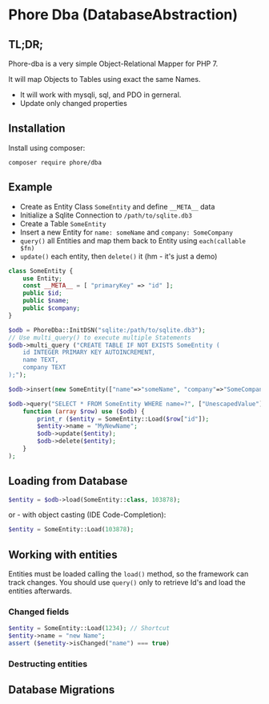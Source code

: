 # Phore Dba (DatabaseAbstraction)

## TL;DR;

Phore-dba is a very simple Object-Relational Mapper for PHP 7.

It will map Objects to Tables using exact the same Names.

- It will work with mysqli, sql, and PDO in gerneral.
- Update only changed properties

## Installation  

Install  using composer:

```
composer require phore/dba
```


## Example

- Create as Entity Class `SomeEntity` and define `__META__` data
- Initialize a Sqlite Connection to `/path/to/sqlite.db3`
- Create a Table `SomeEntity`
- Insert a new Entity for `name: someName` and `company: SomeCompany`
- `query()` all Entities and map them back to Entity using `each(callable $fn)`
- `update()` each entity, then `delete()` it (hm - it's just a demo)

```php
class SomeEntity {
    use Entity;
    const __META__ = [ "primaryKey" => "id" ];
    public $id;
    public $name;
    public $company;
}

$odb = PhoreDba::InitDSN("sqlite:/path/to/sqlite.db3");
// Use multi_query() to execute multiple Statements
$odb->multi_query ("CREATE TABLE IF NOT EXISTS SomeEntity (
    id INTEGER PRIMARY KEY AUTOINCREMENT,
    name TEXT,
    company TEXT
);");

$odb->insert(new SomeEntity(["name"=>"someName", "company"=>"SomeCompany"]));

$odb->query("SELECT * FROM SomeEntity WHERE name=?", ["UnescapedValue"])->each(
    function (array $row) use ($odb) {
        print_r ($entity = SomeEntity::Load($row["id"]);
        $entity->name = "MyNewName";
        $odb->update($entity);
        $odb->delete($entity);
    }
);
```



## Loading from Database

```php
$entity = $odb->load(SomeEntity::class, 103878);
```

or - with object casting (IDE Code-Completion):

```php
$entity = SomeEntity::Load(103878);
```



## Working with entities

Entities must be loaded calling the `load()` method, so the framework
can track changes. You should use `query()` only to retrieve Id's and
load the entities afterwards. 

### Changed fields

```php
$entity = SomeEntity::Load(1234); // Shortcut
$entity->name = "new Name";
assert ($enetity->isChanged("name") === true)
```

### Destructing entities



## Database Migrations



